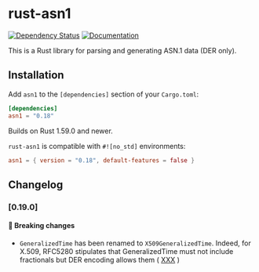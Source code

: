 # rust-asn1

[![Dependency Status][deps-rs-image]][deps-rs-link]
[![Documentation][docs-rs-image]][docs-rs-link]

This is a Rust library for parsing and generating ASN.1 data (DER only).

## Installation

Add `asn1` to the `[dependencies]` section of your `Cargo.toml`:

```toml
[dependencies]
asn1 = "0.18"
```

Builds on Rust 1.59.0 and newer.

`rust-asn1` is compatible with `#![no_std]` environments:

```toml
asn1 = { version = "0.18", default-features = false }
```

## Changelog

### [0.19.0]

#### :rotating_light: Breaking changes

- `GeneralizedTime` has been renamed to `X509GeneralizedTime`. Indeed, for X.509, RFC5280
 stipulates that GeneralizedTime must not include fractionals but DER encoding allows 
 them ( [XXX](https://github.com/alex/rust-asn1/pull/XXX) )

[deps-rs-image]: https://deps.rs/repo/github/alex/rust-asn1/status.svg
[deps-rs-link]: https://deps.rs/repo/github/alex/rust-asn1
[docs-rs-image]: https://docs.rs/asn1/badge.svg
[docs-rs-link]: https://docs.rs/asn1/
